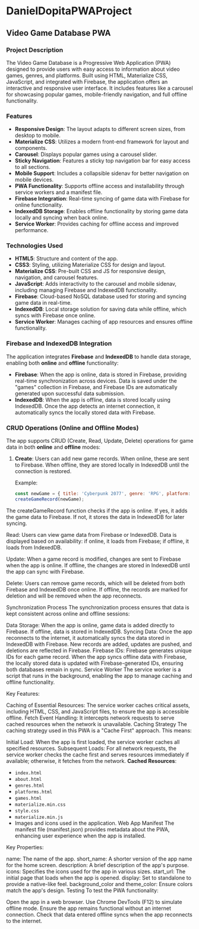 # DanielDopitaPWAProject

## Video Game Database PWA

### Project Description
The Video Game Database is a Progressive Web Application (PWA) designed to provide users with easy access to information about video games, genres, and platforms. Built using HTML, Materialize CSS, JavaScript, and integrated with Firebase, the application offers an interactive and responsive user interface. It includes features like a carousel for showcasing popular games, mobile-friendly navigation, and full offline functionality.

### Features
- **Responsive Design**: The layout adapts to different screen sizes, from desktop to mobile.
- **Materialize CSS**: Utilizes a modern front-end framework for layout and components.
- **Carousel**: Displays popular games using a carousel slider.
- **Sticky Navigation**: Features a sticky top navigation bar for easy access to all sections.
- **Mobile Support**: Includes a collapsible sidenav for better navigation on mobile devices.
- **PWA Functionality**: Supports offline access and installability through service workers and a manifest file.
- **Firebase Integration**: Real-time syncing of game data with Firebase for online functionality.
- **IndexedDB Storage**: Enables offline functionality by storing game data locally and syncing when back online.
- **Service Worker**: Provides caching for offline access and improved performance.

### Technologies Used
- **HTML5**: Structure and content of the app.
- **CSS3**: Styling, utilizing Materialize CSS for design and layout.
- **Materialize CSS**: Pre-built CSS and JS for responsive design, navigation, and carousel features.
- **JavaScript**: Adds interactivity to the carousel and mobile sidenav, including managing Firebase and IndexedDB functionality.
- **Firebase**: Cloud-based NoSQL database used for storing and syncing game data in real-time.
- **IndexedDB**: Local storage solution for saving data while offline, which syncs with Firebase once online.
- **Service Worker**: Manages caching of app resources and ensures offline functionality.

### Firebase and IndexedDB Integration
The application integrates **Firebase** and **IndexedDB** to handle data storage, enabling both **online** and **offline** functionality:

- **Firebase**: When the app is online, data is stored in Firebase, providing real-time synchronization across devices. Data is saved under the "games" collection in Firebase, and Firebase IDs are automatically generated upon successful data submission.
- **IndexedDB**: When the app is offline, data is stored locally using IndexedDB. Once the app detects an internet connection, it automatically syncs the locally stored data with Firebase.

### CRUD Operations (Online and Offline Modes)
The app supports CRUD (Create, Read, Update, Delete) operations for game data in both **online** and **offline** modes:

1. **Create**: Users can add new game records. When online, these are sent to Firebase. When offline, they are stored locally in IndexedDB until the connection is restored.
   
   Example:
   ```javascript
   const newGame = { title: 'Cyberpunk 2077', genre: 'RPG', platform: 'PC' };
   createGameRecord(newGame);
The createGameRecord function checks if the app is online. If yes, it adds the game data to Firebase. If not, it stores the data in IndexedDB for later syncing.

Read: Users can view game data from Firebase or IndexedDB. Data is displayed based on availability: if online, it loads from Firebase; if offline, it loads from IndexedDB.

Update: When a game record is modified, changes are sent to Firebase when the app is online. If offline, the changes are stored in IndexedDB until the app can sync with Firebase.

Delete: Users can remove game records, which will be deleted from both Firebase and IndexedDB once online. If offline, the records are marked for deletion and will be removed when the app reconnects.

Synchronization Process
The synchronization process ensures that data is kept consistent across online and offline sessions:

Data Storage: When the app is online, game data is added directly to Firebase. If offline, data is stored in IndexedDB.
Syncing Data: Once the app reconnects to the internet, it automatically syncs the data stored in IndexedDB with Firebase. New records are added, updates are pushed, and deletions are reflected in Firebase.
Firebase IDs: Firebase generates unique IDs for each game record. When the app syncs offline data with Firebase, the locally stored data is updated with Firebase-generated IDs, ensuring both databases remain in sync.
Service Worker
The service worker is a script that runs in the background, enabling the app to manage caching and offline functionality.

Key Features:

Caching of Essential Resources: The service worker caches critical assets, including HTML, CSS, and JavaScript files, to ensure the app is accessible offline.
Fetch Event Handling: It intercepts network requests to serve cached resources when the network is unavailable.
Caching Strategy The caching strategy used in this PWA is a "Cache First" approach. This means:

Initial Load: When the app is first loaded, the service worker caches all specified resources.
Subsequent Loads: For all network requests, the service worker checks the cache first and serves resources immediately if available; otherwise, it fetches from the network.
**Cached Resources**:
- `index.html`
- `about.html`
- `genres.html`
- `platforms.html`
- `games.html`  <!-- Added here -->
- `materialize.min.css`
- `style.css`
- `materialize.min.js`
- Images and icons used in the application.
Web App Manifest
The manifest file (manifest.json) provides metadata about the PWA, enhancing user experience when the app is installed.

Key Properties:

name: The name of the app.
short_name: A shorter version of the app name for the home screen.
description: A brief description of the app's purpose.
icons: Specifies the icons used for the app in various sizes.
start_url: The initial page that loads when the app is opened.
display: Set to standalone to provide a native-like feel.
background_color and theme_color: Ensure colors match the app's design.
Testing
To test the PWA functionality:

Open the app in a web browser.
Use Chrome DevTools (F12) to simulate offline mode.
Ensure the app remains functional without an internet connection.
Check that data entered offline syncs when the app reconnects to the internet.